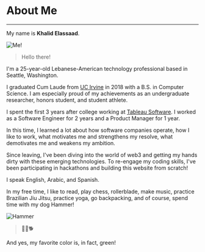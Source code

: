 # About Me

---

My name is **Khalid Elassaad**.

![Me!](../oldWebsiteContents/pics/me.jpg)

> Hello there!

I'm a 25-year-old Lebanese-American technology professional based in Seattle, Washington.

I graduated Cum Laude from [UC Irvine](https://uci.edu/) in 2018 with a B.S. in Computer Science. I am especially proud of my achievements as an undergraduate researcher, honors student, and student athlete.

I spent the first 3 years after college working at [Tableau Software](https://www.tableau.com/). I worked as a Software Engineer for 2 years and a Product Manager for 1 year.

In this time, I learned a lot about how software companies operate, how I like to work, what motivates me and strengthens my resolve, what demotivates me and weakens my ambition.

Since leaving, I've been diving into the world of web3 and getting my hands dirty with these emerging technologies. To re-engage my coding skills, I've been participating in hackathons and building this website from scratch!

I speak English, Arabic, and Spanish.

In my free time, I like to read, play chess, rollerblade, make music, practice Brazilian Jiu Jitsu, practice yoga, go backpacking, and of course, spend time with my dog Hammer!

![Hammer](../oldWebsiteContents/pics/hammer.jpg)

> 💚🔨🐕

And yes, my favorite color is, in fact, green!
